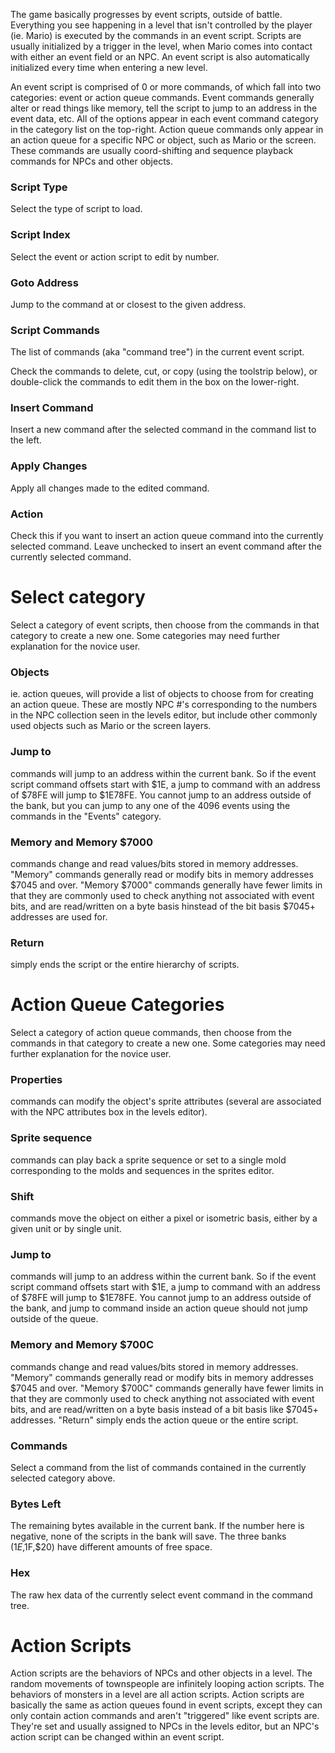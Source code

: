 The game basically progresses by event scripts, outside of battle. Everything you see happening in a level that isn't controlled by the player (ie. Mario) is executed by the commands in an event script. Scripts are usually initialized by a trigger in the level, when Mario comes into contact with either an event field or an NPC. An event script is also automatically initialized every time when entering a new
level.

An event script is comprised of 0 or more commands, of which fall into two categories: event or action queue commands. Event commands generally alter or read things like memory, tell the script to jump to an address in the event data, etc. All of the options appear in each event command category in the category list on the top-right. Action queue commands only appear in an action queue for a specific NPC or object, such as Mario or the screen. These commands are usually coord-shifting and sequence playback commands for NPCs and other objects.
   
### Script Type
Select the type of script to load.
### Script Index
Select the event or action script to edit by number.
### Goto Address
Jump to the command at or closest to the given address.
### Script Commands
The list of commands (aka "command tree") in the current event script. 

Check the commands to delete, cut, or copy (using the toolstrip below), or double-click the commands to edit them in the box on the lower-right.
### Insert Command
Insert a new command after the selected command in the command list to the left.
### Apply Changes
Apply all changes made to the edited command.
### Action
Check this if you want to insert an action queue command into the currently selected command. Leave unchecked to insert an event command after the currently selected command.

# Select category
Select a category of event scripts, then choose from the commands in that category to create a new one. Some categories may need further explanation for the novice user.

### Objects
ie. action queues, will provide a list of objects to choose from for creating an action queue. These are mostly NPC #'s corresponding to the numbers in the NPC collection seen in the levels editor, but include other commonly used objects such as Mario or the screen layers.
### Jump to
commands will jump to an address within the current bank. So if the event script command offsets start with $1E, a jump to command with an address of $78FE will jump to $1E78FE. You cannot jump to an address outside of the bank, but you can jump to any one of the 4096 events using the commands in the "Events" category.
### Memory and Memory $7000
commands change and read values/bits stored in memory addresses. "Memory" commands generally read or modify bits in memory addresses $7045 and over. "Memory $7000" commands generally have fewer limits in that they are commonly used to check anything not associated with event bits, and are read/written on a byte basis hinstead of the bit basis $7045+ addresses are used for.
### Return
simply ends the script or the entire hierarchy of scripts.
 
# Action Queue Categories
Select a category of action queue commands, then choose from the commands in that category to create a new one. Some categories may need further explanation for the novice user.

### Properties
commands can modify the object's sprite attributes (several are associated with the NPC attributes box in the levels editor).
### Sprite sequence
commands can play back a sprite sequence or set to a single mold corresponding to the molds and sequences in the sprites editor.
### Shift
commands move the object on either a pixel or isometric basis, either by a given unit or by single unit.
### Jump to
commands will jump to an address within the current bank. So if the event script command offsets start with $1E, a jump to command with an address of $78FE will jump to $1E78FE. You cannot jump to an address outside of the bank, and jump to command inside an action queue should not jump outside of the queue.
### Memory and Memory $700C
commands change and read values/bits stored in memory addresses. "Memory" commands generally read or modify bits in memory addresses $7045 and over. "Memory $700C" commands generally have fewer limits in that they are commonly used to check anything not associated with event bits, and are read/written on a byte basis instead of a bit basis like $7045+ addresses. "Return" simply ends the action queue or the entire script.
### Commands
Select a command from the list of commands contained in the currently selected category above.
### Bytes Left
The remaining bytes available in the current bank. If the number here is negative, none of the scripts in the bank will save. The three banks ($1E,$1F,$20) have different amounts of free space.
### Hex
The raw hex data of the currently select event command in the command tree.
   
# Action Scripts
Action scripts are the behaviors of NPCs and other objects in a level. The random movements of townspeople are infinitely looping action scripts. The behaviors of monsters in a level are all action scripts. Action scripts are basically the same as action queues found in event scripts, except they can only contain action commands and aren't "triggered" like event scripts are. They're set and usually assigned to NPCs in the levels editor, but an NPC's action script can be changed within an event script.
